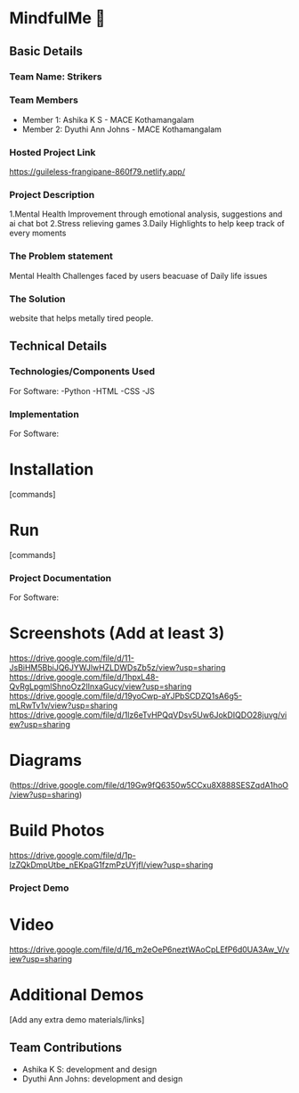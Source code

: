 # MindfulMe 🎯


## Basic Details
### Team Name: Strikers


### Team Members
- Member 1: Ashika K S - MACE Kothamangalam
- Member 2: Dyuthi Ann Johns - MACE Kothamangalam

### Hosted Project Link
https://guileless-frangipane-860f79.netlify.app/

### Project Description
1.Mental Health Improvement through emotional analysis, suggestions and ai chat bot
2.Stress relieving games
3.Daily Highlights to help keep track of every moments

### The Problem statement
Mental Health Challenges faced by users beacuase of Daily life issues 

### The Solution
website that helps metally tired people.

## Technical Details
### Technologies/Components Used
For Software:
-Python
-HTML
-CSS
-JS

### Implementation
For Software:
# Installation
[commands]

# Run
[commands]

### Project Documentation
For Software:

# Screenshots (Add at least 3)
https://drive.google.com/file/d/11-JsBiHM5BbiJQ6JYWJlwHZLDWDsZb5z/view?usp=sharing
https://drive.google.com/file/d/1hpxL48-QvRgLpgmlShnoOz2lInxaGucy/view?usp=sharing
https://drive.google.com/file/d/19yoCwp-aYJPbSCDZQ1sA6g5-mLRwTv1v/view?usp=sharing
https://drive.google.com/file/d/1lz6eTvHPQqVDsv5Uw6JokDIQDO28juvg/view?usp=sharing

# Diagrams
(https://drive.google.com/file/d/19Gw9fQ6350w5CCxu8X888SESZqdA1hoO/view?usp=sharing)


# Build Photos
https://drive.google.com/file/d/1p-IzZQkDmpUtbe_nEKpaG1fzmPzUYjfI/view?usp=sharing


### Project Demo
# Video
https://drive.google.com/file/d/16_m2eOeP6neztWAoCpLEfP6d0UA3Aw_V/view?usp=sharing

# Additional Demos
[Add any extra demo materials/links]

## Team Contributions
- Ashika K S: development and design
- Dyuthi Ann Johns: development and design
